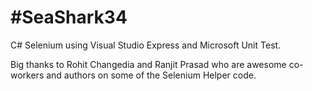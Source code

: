 #SeaShark34
==========

C# Selenium using Visual Studio Express and Microsoft Unit Test.

Big thanks to Rohit Changedia and Ranjit Prasad who are awesome co-workers and authors on some of the Selenium Helper code.
